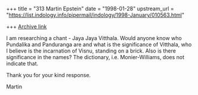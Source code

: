 +++
title = "313 Martin Epstein"
date = "1998-01-28"
upstream_url = "https://list.indology.info/pipermail/indology/1998-January/010563.html"

+++
[Archive link](https://list.indology.info/pipermail/indology/1998-January/010563.html)

I am researching a chant - Jaya Jaya Vitthala. Would anyone know who
Pundalika and Panduranga are and what is the significance of Vitthala, who I
believe is the incarnation of Visnu, standing on a brick. Also is there
significance in the names? The dictionary, i.e. Monier-Williams, does not
indicate that.

Thank you for your kind response.

Martin




